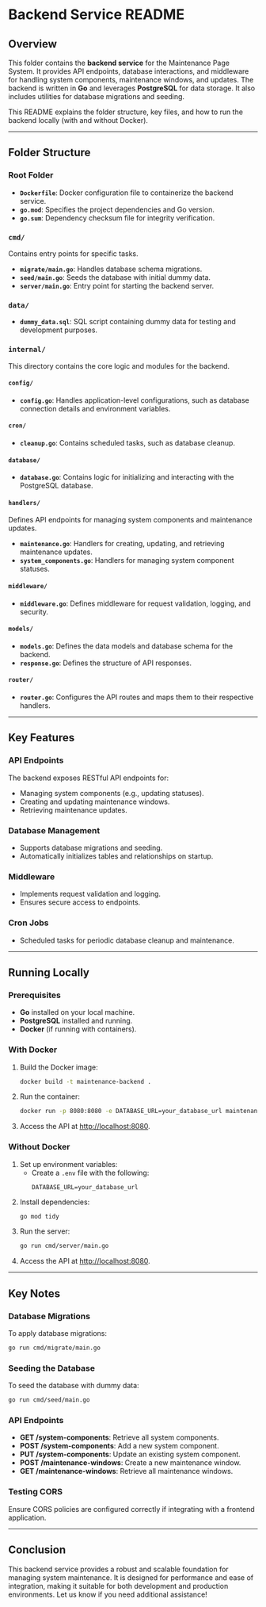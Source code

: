 # Backend Service README

## Overview
This folder contains the **backend service** for the Maintenance Page System. It provides API endpoints, database interactions, and middleware for handling system components, maintenance windows, and updates. The backend is written in **Go** and leverages **PostgreSQL** for data storage. It also includes utilities for database migrations and seeding.

This README explains the folder structure, key files, and how to run the backend locally (with and without Docker).

---

## Folder Structure

### **Root Folder**
- **`Dockerfile`**: Docker configuration file to containerize the backend service.
- **`go.mod`**: Specifies the project dependencies and Go version.
- **`go.sum`**: Dependency checksum file for integrity verification.

### **`cmd/`**
Contains entry points for specific tasks.
- **`migrate/main.go`**: Handles database schema migrations.
- **`seed/main.go`**: Seeds the database with initial dummy data.
- **`server/main.go`**: Entry point for starting the backend server.

### **`data/`**
- **`dummy_data.sql`**: SQL script containing dummy data for testing and development purposes.

### **`internal/`**
This directory contains the core logic and modules for the backend.

#### **`config/`**
- **`config.go`**: Handles application-level configurations, such as database connection details and environment variables.

#### **`cron/`**
- **`cleanup.go`**: Contains scheduled tasks, such as database cleanup.

#### **`database/`**
- **`database.go`**: Contains logic for initializing and interacting with the PostgreSQL database.

#### **`handlers/`**
Defines API endpoints for managing system components and maintenance updates.
- **`maintenance.go`**: Handlers for creating, updating, and retrieving maintenance updates.
- **`system_components.go`**: Handlers for managing system component statuses.

#### **`middleware/`**
- **`middleware.go`**: Defines middleware for request validation, logging, and security.

#### **`models/`**
- **`models.go`**: Defines the data models and database schema for the backend.
- **`response.go`**: Defines the structure of API responses.

#### **`router/`**
- **`router.go`**: Configures the API routes and maps them to their respective handlers.

---

## Key Features

### API Endpoints
The backend exposes RESTful API endpoints for:
- Managing system components (e.g., updating statuses).
- Creating and updating maintenance windows.
- Retrieving maintenance updates.

### Database Management
- Supports database migrations and seeding.
- Automatically initializes tables and relationships on startup.

### Middleware
- Implements request validation and logging.
- Ensures secure access to endpoints.

### Cron Jobs
- Scheduled tasks for periodic database cleanup and maintenance.

---

## Running Locally

### **Prerequisites**
- **Go** installed on your local machine.
- **PostgreSQL** installed and running.
- **Docker** (if running with containers).

### **With Docker**
1. Build the Docker image:
   ```bash
   docker build -t maintenance-backend .
   ```
2. Run the container:
   ```bash
   docker run -p 8080:8080 -e DATABASE_URL=your_database_url maintenance-backend
   ```
3. Access the API at [http://localhost:8080](http://localhost:8080).

### **Without Docker**
1. Set up environment variables:
   - Create a `.env` file with the following:
     ```env
     DATABASE_URL=your_database_url
     ```
2. Install dependencies:
   ```bash
   go mod tidy
   ```
3. Run the server:
   ```bash
   go run cmd/server/main.go
   ```
4. Access the API at [http://localhost:8080](http://localhost:8080).

---

## Key Notes

### **Database Migrations**
To apply database migrations:
```bash
go run cmd/migrate/main.go
```

### **Seeding the Database**
To seed the database with dummy data:
```bash
go run cmd/seed/main.go
```

### **API Endpoints**
- **GET /system-components**: Retrieve all system components.
- **POST /system-components**: Add a new system component.
- **PUT /system-components**: Update an existing system component.
- **POST /maintenance-windows**: Create a new maintenance window.
- **GET /maintenance-windows**: Retrieve all maintenance windows.

### **Testing CORS**
Ensure CORS policies are configured correctly if integrating with a frontend application.

---

## Conclusion
This backend service provides a robust and scalable foundation for managing system maintenance. It is designed for performance and ease of integration, making it suitable for both development and production environments. Let us know if you need additional assistance!